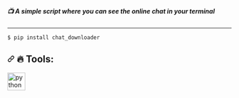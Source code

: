 <h5> 📺 A simple script where you can see the online chat in your terminal </h5>
<hr>
<pre class="notranslate"><code>$ pip install chat_downloader</code></pre>
<h2 align="left" dir="auto"><a id="user-content---tools-" class="anchor" aria-hidden="true" href="#--tools-"><svg class="octicon octicon-link" viewBox="0 0 16 16" version="1.1" width="16" height="16" aria-hidden="true"><path fill-rule="evenodd" d="M7.775 3.275a.75.75 0 001.06 1.06l1.25-1.25a2 2 0 112.83 2.83l-2.5 2.5a2 2 0 01-2.83 0 .75.75 0 00-1.06 1.06 3.5 3.5 0 004.95 0l2.5-2.5a3.5 3.5 0 00-4.95-4.95l-1.25 1.25zm-4.69 9.64a2 2 0 010-2.83l2.5-2.5a2 2 0 012.83 0 .75.75 0 001.06-1.06 3.5 3.5 0 00-4.95 0l-2.5 2.5a3.5 3.5 0 004.95 4.95l1.25-1.25a.75.75 0 00-1.06-1.06l-1.25 1.25a2 2 0 01-2.83 0z"></path></svg></a> <g-emoji class="g-emoji" alias="fire" fallback-src="https://github.githubassets.com/images/icons/emoji/unicode/1f525.png">🔥</g-emoji> Tools: </h2>
<a href="https://www.python.org" rel="nofollow"> <img src="https://github.com/JustGithubProject/GET_CHAT_FROM_STREAM_PLATFORM/blob/master/main.py" alt="python" width="40" height="40" style="max-width: 100%;"> </a>

